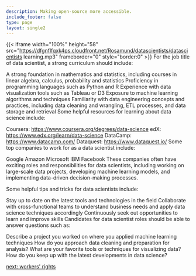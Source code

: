 ```yaml
---
description: Making open-source more accessible.
include_footer: false
type: page
layout: single2
---
```


{{< iframe width="100%" height="58" src="https://dfgnflfqxk4ps.cloudfront.net/Rosamund/datascientists/datascientists learning.mp3" frameborder="0" style="border:0" >}}
For the job title of data scientist, a strong curriculum should include:

A strong foundation in mathematics and statistics, including courses in linear algebra, calculus, probability and statistics
Proficiency in programming languages such as Python and R
Experience with data visualization tools such as Tableau or D3
Exposure to machine learning algorithms and techniques
Familiarity with data engineering concepts and practices, including data cleaning and wrangling, ETL processes, and data storage and retrieval
Some helpful resources for learning about data science include:

Coursera: https://www.coursera.org/degrees/data-science
edX: https://www.edx.org/learn/data-science
DataCamp: https://www.datacamp.com/
Dataquest: https://www.dataquest.io/
Some top companies to work for as a data scientist include:

Google
Amazon
Microsoft
IBM
Facebook
These companies often have exciting roles and responsibilities for data scientists, including working on large-scale data projects, developing machine learning models, and implementing data-driven decision-making processes.

Some helpful tips and tricks for data scientists include:

Stay up to date on the latest tools and technologies in the field
Collaborate with cross-functional teams to understand business needs and apply data science techniques accordingly
Continuously seek out opportunities to learn and improve skills
Candidates for data scientist roles should be able to answer questions such as:

Describe a project you worked on where you applied machine learning techniques
How do you approach data cleaning and preparation for analysis?
What are your favorite tools or techniques for visualizing data?
How do you keep up with the latest developments in data science?


<a href="https://workdojos.com/datascientists/rights">next: workers' rights</a>
